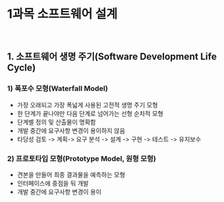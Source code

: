 # 1과목 소프트웨어 설계

<br/>

## 1. 소프트웨어 생명 주기(Software Development Life Cycle)



### 1) 폭포수 모형(Waterfall Model)

- 가장 오래되고 가장 폭넓게 사용된 고전적 생명 주기 모형
- 한 단계가 끝나야만 다음 단계로 넘어가는 선형 순차적 모형
- 단계별 정의 및 산출물이 명확함
- 개발 중간에 요구사항 변경이 용이하지 않음
- 타당성 검토 -> 계획-> 요구 분석 -> 설계 -> 구현 -> 테스트 -> 유지보수



### 2) 프로토타입 모형(Prototype Model, 원형 모형)

- 견본을 만들어 최종 결과물을 예측하는 모형
- 인터페이스에 중점을 둬 개발
- 개발 중간에 요구사항 변경이 용이
